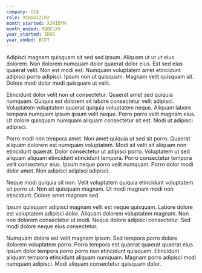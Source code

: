 ```yaml
---
company: SIA
role: VCHVGIZLRZ
month_started: XJRIDYM
month_ended: KQQCLXV
year_started: ZDOS
year_ended: BCDT
---
```


Adipisci magnam quisquam sit sed sed ipsum. Aliquam ut ut ut eius dolorem. Non dolorem numquam dolor quaerat dolor eius. Est sed eius quaerat velit. Non est modi est. Numquam voluptatem amet etincidunt adipisci porro adipisci. Ipsum non ut quisquam. Magnam velit quisquam sit. Dolore modi dolor modi quisquam ut velit.

Etincidunt dolor velit non ut consectetur. Quaerat amet sed quiquia numquam. Quiquia est dolorem sit labore consectetur velit adipisci. Voluptatem voluptatem quaerat quiquia voluptatem neque. Aliquam labore tempora numquam ipsum ipsum velit neque. Porro porro velit magnam eius. Ut dolore quisquam numquam aliquam consectetur sit est. Modi ut adipisci adipisci.

Porro modi non tempora amet. Non amet quiquia ut sed sit porro. Quaerat aliquam dolorem est numquam voluptatem. Modi sit velit sit aliquam non etincidunt quaerat. Dolor consectetur ut adipisci porro. Voluptatem ut sed aliquam aliquam etincidunt etincidunt tempora. Porro consectetur tempora velit consectetur eius. Ipsum neque porro velit numquam. Porro dolor modi dolor amet. Non adipisci adipisci adipisci.

Neque modi quiquia sit non. Velit voluptatem quiquia etincidunt voluptatem sit porro ut. Non sit quisquam magnam. Ut modi magnam modi non etincidunt. Dolore amet magnam sed.

Ipsum quisquam adipisci magnam velit est neque quisquam. Labore dolore est voluptatem adipisci dolor. Aliquam dolorem voluptatem magnam. Non non dolorem consectetur ut modi. Neque dolore adipisci consectetur. Sed modi dolore neque eius consectetur.

Numquam dolore est velit magnam ipsum. Sed tempora porro dolore dolorem voluptatem porro. Porro tempora est quaerat quaerat quaerat eius. Ipsum dolor tempora porro porro non etincidunt quisquam. Etincidunt aliquam tempora etincidunt aliquam numquam. Magnam porro adipisci modi numquam adipisci. Modi aliquam consectetur quisquam dolor.
    